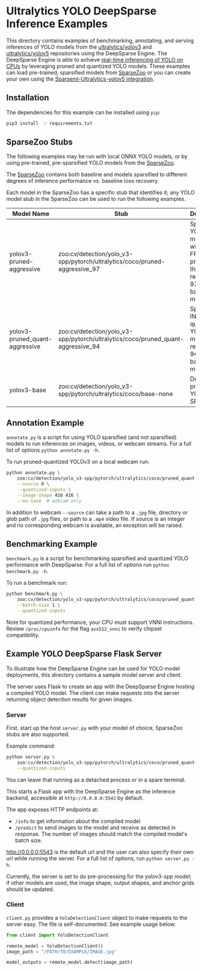 <!--
Copyright (c) 2021 - present / Neuralmagic, Inc. All Rights Reserved.

Licensed under the Apache License, Version 2.0 (the "License");
you may not use this file except in compliance with the License.
You may obtain a copy of the License at

   http://www.apache.org/licenses/LICENSE-2.0

Unless required by applicable law or agreed to in writing,
software distributed under the License is distributed on an "AS IS" BASIS,
WITHOUT WARRANTIES OR CONDITIONS OF ANY KIND, either express or implied.
See the License for the specific language governing permissions and
limitations under the License.
-->

# Ultralytics YOLO DeepSparse Inference Examples
This directory contains examples of benchmarking, annotating, and serving inferences
of YOLO models from the [ultralytics/yolov3](https://github.com/ultralytics/yolov3)
and [ultralytics/yolov5](https://github.com/ultralytics/yolov5)
repositories using the DeepSparse Engine. The DeepSparse Engine is able to achieve
[real-time inferencing of YOLO on CPUs](https://neuralmagic.com/blog/benchmark-yolov3-on-cpus-with-deepsparse/)
by leveraging pruned and quantized YOLO models. These examples can load pre-trained,
sparsified models from [SparseZoo](https://github.com/neuralmagic/sparsezoo) or you can
create your own using the 
[Sparseml-Ultralytics-yolov5 integration](https://github.com/neuralmagic/sparseml/blob/main/integrations/ultralytics-yolov5/README.md).

## Installation
The dependencies for this example can be installed using `pip`:
```bash
pip3 install -r requirements.txt
```

## SparseZoo Stubs
The following examples may be run with local ONNX YOLO models, or by using pre-trained, pre-sparsified YOLO models
from the [SparseZoo](https://sparsezoo.neuralmagic.com/).

The [SparseZoo](https://sparsezoo.neuralmagic.com/) contains both 
baseline and models sparsified to different degrees of inference performance vs. baseline loss recovery.

Each model in the SparseZoo has a specific stub that identifies it; any YOLO model stub in the SparseZoo can be used to
run the following examples.


| Model Name     |      Stub      | Description |
|----------|-------------|-------------|
| yolov3-pruned-aggressive | zoo:cv/detection/yolo_v3-spp/pytorch/ultralytics/coco/pruned-aggressive_97 | Sparse YOLOv3 model train with full FP32 precision that recovers 97% of its baseline mAP |
| yolov3-pruned_quant-aggressive | zoo:cv/detection/yolo_v3-spp/pytorch/ultralytics/coco/pruned_quant-aggressive_94 | Sparse INT8 quantized YOLOv3 model that recovers 94% of its baseline mAP |
| yolov3-base | zoo:cv/detection/yolo_v3-spp/pytorch/ultralytics/coco/base-none | Dense full precision YOLOv3-SPP model |


## Annotation Example
`annotate.py` is a script for using YOLO sparsified (and not sparsified) models
to run inferences on images, videos, or webcam streams. For a full list of options
`python annotate.py -h`.

To run pruned-quantized YOLOv3 on a local webcam run:
```bash
python annotate.py \
    zoo:cv/detection/yolo_v3-spp/pytorch/ultralytics/coco/pruned_quant-aggressive_94 \
    --source 0 \
    --quantized-inputs \
    --image-shape 416 416 \
    --no-save  # webcam only
```

In addition to webcam `--source` can take a path to a `.jpg` file, directory or glob path
of `.jpg` files, or path to a `.mp4` video file.  If source is an integer and no
corresponding webcam is available, an exception will be raised.


## Benchmarking Example
`benchmark.py` is a script for benchmarking sparsified and quantized YOLO
performance with DeepSparse.  For a full list of options run `python benchmark.py -h`.

To run a benchmark run:
```bash
python benchmark.py \
    zoo:cv/detection/yolo_v3-spp/pytorch/ultralytics/coco/pruned_quant-aggressive_94 \
    --batch-size 1 \
    --quantized-inputs
```

Note for quantized performance, your CPU must support VNNI instructions.
Review `/proc/cpuinfo` for the flag `avx512_vnni` to verify chipset compatibility.



## Example YOLO DeepSparse Flask Server

To illustrate how the DeepSparse Engine can be used for YOLO model deployments, this directory
contains a sample model server and client. 

The server uses Flask to create an app with the DeepSparse Engine hosting a
compiled YOLO model.
The client can make requests into the server returning object detection results for given images.

### Server

First, start up the host `server.py` with your model of choice, SparseZoo stubs are
also supported.

Example command:
```bash
python server.py \
    zoo:cv/detection/yolo_v3-spp/pytorch/ultralytics/coco/pruned_quant-aggressive_94 \
    --quantized-inputs
```

You can leave that running as a detached process or in a spare terminal.

This starts a Flask app with the DeepSparse Engine as the inference backend, accessible at `http://0.0.0.0:5543` by default.

The app exposes HTTP endpoints at:
- `/info` to get information about the compiled model
- `/predict` to send images to the model and receive as detected in response.
    The number of images should match the compiled model's batch size.

http://0.0.0.0:5543 is the default url and the user can also specify their own url while running the server.
For a full list of options, run `python server.py -h`.

Currently, the server is set to do pre-processing for the yolov3-spp
model; if other models are used, the image shape, output shapes, and
anchor grids should be updated. 

### Client

`client.py` provides a `YoloDetectionClient` object to make requests to the server easy.
The file is self-documented.  See example usage below:

```python
from client import YoloDetectionClient

remote_model = YoloDetectionClient()
image_path = "/PATH/TO/EXAMPLE/IMAGE.jpg"

model_outputs = remote_model.detect(image_path)
```
